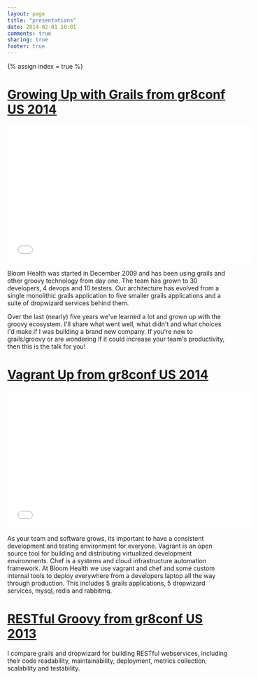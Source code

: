 ```yaml
---
layout: page
title: "presentations"
date: 2014-02-01 10:01
comments: true
sharing: true
footer: true
---
```


{% assign index = true %}
<div itemscope itemtype="http://schema.org/Blog">
<div>
<h1><a href="https://www.youtube.com/watch?v=nVT8Gw-7x_c">Growing Up with Grails from gr8conf US 2014</a></h1>
<iframe width="560" height="315" src="//www.youtube.com/embed/nVT8Gw-7x_c" frameborder="0" allowfullscreen></iframe>
<p>Bloom Health was started in December 2009 and has been using grails and other groovy technology from day one. The team has grown to 30 developers, 4 devops and 10 testers. Our architecture has evolved from a single monolithic grails application to five smaller grails applications and a suite of dropwizard services behind them.

Over the last (nearly) five years we've learned a lot and grown up with the groovy ecosystem. I'll share what went well, what didn't and what choices I'd make if I was building a brand new company. If you're new to grails/groovy or are wondering if it could increase your team's productivity, then this is the talk for you!</p>
</div>
<div>
<h1><a href="https://www.youtube.com/watch?v=-WQGIZ90H2w">Vagrant Up from gr8conf US 2014</a></h1>
<iframe width="560" height="315" src="//www.youtube.com/embed/-WQGIZ90H2w" frameborder="0" allowfullscreen></iframe>
<p>As your team and software grows, its important to have a consistent development and testing environment for everyone. Vagrant is an open source tool for building and distributing virtualized development environments. Chef is a systems and cloud infrastructure automation framework. At Bloom Health we use vagrant and chef and some custom internal tools to deploy everywhere from a developers laptop all the way through production. This includes 5 grails applications, 5 dropwizard services, mysql, redis and rabbitmq.
</p>
</div>
<div>
<h1><a href="http://www.infoq.com/presentations/rest-groovy-framework">RESTful Groovy from gr8conf US 2013</a></h1>
<p>I compare grails and dropwizard for building RESTful webservices, including their code readability, maintainability, deployment, metrics collection, scalability and testability.</p>
</div>
</div>